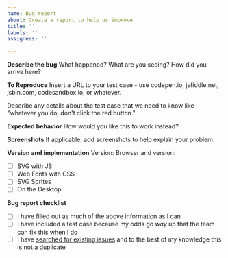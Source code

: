 ```yaml
---
name: Bug report
about: Create a report to help us improve
title: ''
labels: ''
assignees: ''

---
```


**Describe the bug**
What happened? What are you seeing? How did you arrive here?

**To Reproduce**
Insert a URL to your test case - use codepen.io, jsfiddle.net, jsbin.com, codesandbox.io, or whatever.

Describe any details about the test case that we need to know like "whatever you do, don't click the red button."

**Expected behavior**
How would you like this to work instead?

**Screenshots**
If applicable, add screenshots to help explain your problem.

**Version and implementation**
Version: <!--- Give us the version number here -->
Browser and version: <!--- If applicable give us the browser specs -->

- [ ] SVG with JS
- [ ] Web Fonts with CSS
- [ ] SVG Sprites
- [ ] On the Desktop

**Bug report checklist**

- [ ] I have filled out as much of the above information as I can
- [ ] I have included a test case because my odds go _way_ up that the team can fix this when I do
- [ ] I have [searched for existing issues](https://github.com/FortAwesome/Font-Awesome/issues) and to the best of my knowledge this is not a duplicate
